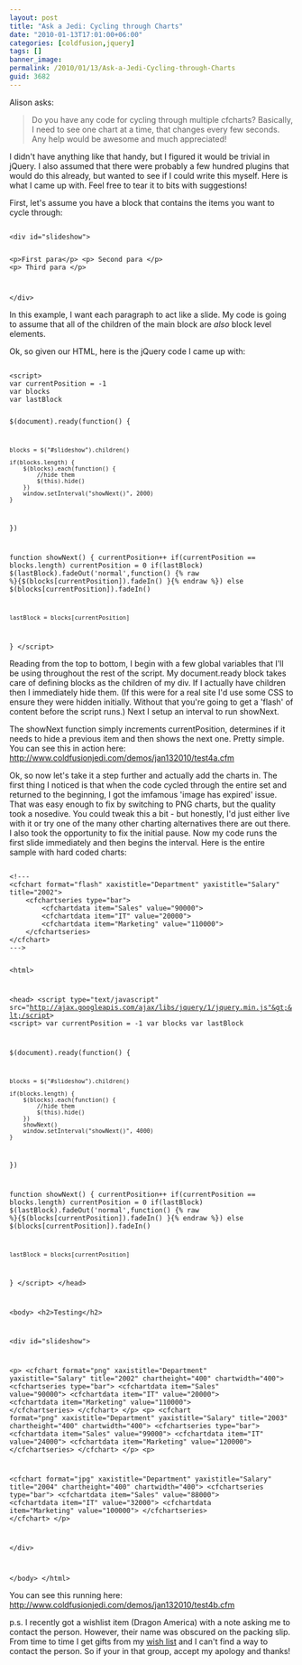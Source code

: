 ```yaml
---
layout: post
title: "Ask a Jedi: Cycling through Charts"
date: "2010-01-13T17:01:00+06:00"
categories: [coldfusion,jquery]
tags: []
banner_image: 
permalink: /2010/01/13/Ask-a-Jedi-Cycling-through-Charts
guid: 3682
---
```


Alison asks:

<p>

<blockquote>
Do you have any code for cycling through multiple cfcharts?  Basically, I need to see one chart at a time, that changes every few seconds.  Any help would be awesome and much appreciated!
</blockquote>
<!--more-->
<p>

I didn't have anything like that handy, but I figured it would be trivial in jQuery. I also assumed that there were probably a few hundred plugins that would do this already, but wanted to see if I could write this myself. Here is what I came up with. Feel free to tear it to bits with suggestions!

<p>

First, let's assume you have a block that contains the items you want to cycle through:

<code>
&lt;div id="slideshow"&gt;

&lt;p&gt;First para&lt;/p&gt;
&lt;p&gt;
Second para
&lt;/p&gt;
&lt;p&gt;
Third para
&lt;/p&gt;

&lt;/div&gt;
</code>

<p>

In this example, I want each paragraph to act like a slide. My code is going to assume that all of the children of the main block are <i>also</i> block level elements. 

<p>

Ok, so given our HTML, here is the jQuery code I came up with:

<code>
&lt;script&gt;
var currentPosition = -1
var blocks
var lastBlock

$(document).ready(function() {

	blocks = $("#slideshow").children()

	if(blocks.length) {
		$(blocks).each(function() {
			//hide them
			$(this).hide()
		})
		window.setInterval("showNext()", 2000)
	}
})

function showNext() {
	currentPosition++
	if(currentPosition == blocks.length) currentPosition = 0
	if(lastBlock) $(lastBlock).fadeOut('normal',function() {% raw %}{$(blocks[currentPosition]).fadeIn() }{% endraw %})
	else $(blocks[currentPosition]).fadeIn()

	lastBlock = blocks[currentPosition]
}
&lt;/script&gt;
</code>

<p>

Reading from the top to bottom, I begin with a few global variables that I'll be using throughout the rest of the script. My document.ready block takes care of defining blocks as the children of my div. If I actually have children then I immediately hide them. (If this were for a real site I'd use some CSS to ensure they were hidden initially. Without that you're going to get a 'flash' of content before the script runs.) Next I setup an interval to run showNext.

<p>

The showNext function simply increments currentPosition, determines if it needs to hide a previous item and then shows the next one. Pretty simple. You can see this in action here: <a href="http://www.raymondcamden.com/demos/jan132010/test4a.cfm">http://www.coldfusionjedi.com/demos/jan132010/test4a.cfm</a>

<p>

Ok, so now let's take it a step further and actually add the charts in. The first thing I noticed is that when the code cycled through the entire set and returned to the beginning, I got the imfamous 'image has expired' issue. That was easy enough to fix by switching to PNG charts, but the quality took a nosedive. You could tweak this a bit - but honestly, I'd just either live with it or try one of the many other charting alternatives there are out there. I also took the opportunity to fix the initial pause. Now my code runs the first slide immediately and then begins the interval. Here is the entire sample with hard coded charts:

<code>
&lt;!---
&lt;cfchart format="flash" xaxistitle="Department" yaxistitle="Salary" title="2002"&gt;
	&lt;cfchartseries type="bar"&gt;
		&lt;cfchartdata item="Sales" value="90000"&gt;
		&lt;cfchartdata item="IT" value="20000"&gt;
		&lt;cfchartdata item="Marketing" value="110000"&gt;
	&lt;/cfchartseries&gt;
&lt;/cfchart&gt;
---&gt;

&lt;html&gt;

&lt;head&gt;
&lt;script type="text/javascript" src="http://ajax.googleapis.com/ajax/libs/jquery/1/jquery.min.js"&gt;&lt;/script&gt;
&lt;script&gt;
var currentPosition = -1
var blocks
var lastBlock

$(document).ready(function() {

	blocks = $("#slideshow").children()

	if(blocks.length) {
		$(blocks).each(function() {
			//hide them
			$(this).hide()
		})
		showNext()
		window.setInterval("showNext()", 4000)
	}
})

function showNext() {
	currentPosition++
	if(currentPosition == blocks.length) currentPosition = 0
	if(lastBlock) $(lastBlock).fadeOut('normal',function() {% raw %}{$(blocks[currentPosition]).fadeIn() }{% endraw %})
	else $(blocks[currentPosition]).fadeIn()

	lastBlock = blocks[currentPosition]
}
&lt;/script&gt;
&lt;/head&gt;

&lt;body&gt;
&lt;h2&gt;Testing&lt;/h2&gt;

&lt;div id="slideshow"&gt;

&lt;p&gt;
&lt;cfchart format="png" xaxistitle="Department" yaxistitle="Salary" title="2002" chartheight="400" chartwidth="400"&gt;
	&lt;cfchartseries type="bar"&gt;
		&lt;cfchartdata item="Sales" value="90000"&gt;
		&lt;cfchartdata item="IT" value="20000"&gt;
		&lt;cfchartdata item="Marketing" value="110000"&gt;
	&lt;/cfchartseries&gt;
&lt;/cfchart&gt;
&lt;/p&gt;
&lt;p&gt;
&lt;cfchart format="png" xaxistitle="Department" yaxistitle="Salary" title="2003" chartheight="400" chartwidth="400"&gt;
	&lt;cfchartseries type="bar"&gt;
		&lt;cfchartdata item="Sales" value="99000"&gt;
		&lt;cfchartdata item="IT" value="24000"&gt;
		&lt;cfchartdata item="Marketing" value="120000"&gt;
	&lt;/cfchartseries&gt;
&lt;/cfchart&gt;
&lt;/p&gt;
&lt;p&gt;

&lt;cfchart format="jpg" xaxistitle="Department" yaxistitle="Salary" title="2004"  chartheight="400" chartwidth="400"&gt;
	&lt;cfchartseries type="bar"&gt;
		&lt;cfchartdata item="Sales" value="88000"&gt;
		&lt;cfchartdata item="IT" value="32000"&gt;
		&lt;cfchartdata item="Marketing" value="100000"&gt;
	&lt;/cfchartseries&gt;
&lt;/cfchart&gt;
&lt;/p&gt;

&lt;/div&gt;

&lt;/body&gt;
&lt;/html&gt;
</code>

You can see this running here: <a href="http://www.coldfusionjedi.com/demos/jan132010/test4b.cfm">http://www.coldfusionjedi.com/demos/jan132010/test4b.cfm</a>

<p>

p.s. I recently got a wishlist item (Dragon America) with a note asking me to contact the person. However, their name was obscured on the packing slip. From time to time I get gifts from my <a href="http://www.amazon.com/gp/registry/wishlist/ref=cm_gift_gno_wl_hp">wish list</a> and I can't find a way to contact the person. So if your in that group, accept my apology and thanks!